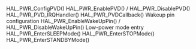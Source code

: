 HAL_PWR_ConfigPVD()
HAL_PWR_EnablePVD() / HAL_PWR_DisablePVD()
HAL_PWR_PVD_IRQHandler()
HAL_PWR_PVDCallback()
Wakeup pin configuration 
HAL_PWR_EnableWakeUpPin() / HAL_PWR_DisableWakeUpPin()
Low-power mode entry 
HAL_PWR_EnterSLEEPMode()
HAL_PWR_EnterSTOPMode()
HAL_PWR_EnterSTANDBYMode()